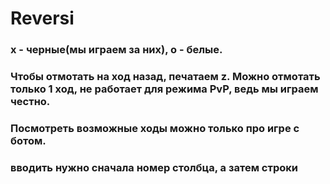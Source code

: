 # Reversi

### x - черные(мы играем за них), о - белые.
### Чтобы отмотать на ход назад, печатаем z. Можно отмотать только 1 ход, не работает для режима PvP, ведь мы играем честно.
### Посмотреть возможные ходы можно только про игре с ботом.
### вводить нужно сначала номер столбца, а затем строки
